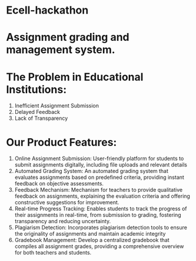 # Ecell-hackathon

# Assignment grading and management system.

# The Problem in Educational Institutions:
1. Inefficient Assignment Submission
2. Delayed Feedback
3. Lack of Transparency

# Our Product Features:
1. Online Assignment Submission: User-friendly platform for students to submit assignments digitally, including
file uploads and relevant details
2. Automated Grading System: An automated grading system that evaluates assignments based on
predefined criteria, providing instant feedback on objective assessments.
3. Feedback Mechanism: Mechanism for teachers to provide qualitative feedback on assignments,
explaining the evaluation criteria and offering constructive suggestions for
improvement.
4. Real-time Progress Tracking: Enables students to track the progress of their assignments in real-time, from
submission to grading, fostering transparency and reducing uncertainty.
5. Plagiarism Detection: Incorporates plagiarism detection tools to ensure the originality of assignments and
maintain academic integrity
6. Gradebook Management: Develop a centralized gradebook that compiles all assignment grades, providing a
comprehensive overview for both teachers and students.
